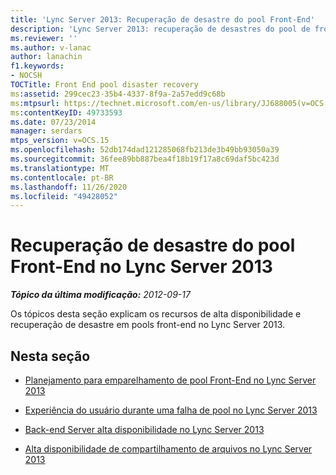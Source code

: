 ```yaml
---
title: 'Lync Server 2013: Recuperação de desastre do pool Front-End'
description: 'Lync Server 2013: recuperação de desastres do pool de front-end.'
ms.reviewer: ''
ms.author: v-lanac
author: lanachin
f1.keywords:
- NOCSH
TOCTitle: Front End pool disaster recovery
ms:assetid: 299cec23-35b4-4337-8f9a-2a57edd9c68b
ms:mtpsurl: https://technet.microsoft.com/en-us/library/JJ688005(v=OCS.15)
ms:contentKeyID: 49733593
ms.date: 07/23/2014
manager: serdars
mtps_version: v=OCS.15
ms.openlocfilehash: 52db174dad121285068fb213de3b49bb93050a39
ms.sourcegitcommit: 36fee89bb887bea4f18b19f17a8c69daf5bc423d
ms.translationtype: MT
ms.contentlocale: pt-BR
ms.lasthandoff: 11/26/2020
ms.locfileid: "49428052"
---
```

# <a name="front-end-pool-disaster-recovery-in-lync-server-2013"></a>Recuperação de desastre do pool Front-End no Lync Server 2013

<div data-xmlns="http://www.w3.org/1999/xhtml">

<div class="topic" data-xmlns="http://www.w3.org/1999/xhtml" data-msxsl="urn:schemas-microsoft-com:xslt" data-cs="https://msdn.microsoft.com/">

<div data-asp="https://msdn2.microsoft.com/asp">



</div>

<div id="mainSection">

<div id="mainBody">

<span> </span>

_**Tópico da última modificação:** 2012-09-17_

Os tópicos desta seção explicam os recursos de alta disponibilidade e recuperação de desastre em pools front-end no Lync Server 2013.

<div>

## <a name="in-this-section"></a>Nesta seção

  - [Planejamento para emparelhamento de pool Front-End no Lync Server 2013](lync-server-2013-planning-for-front-end-pool-pairing.md)

  - [Experiência do usuário durante uma falha de pool no Lync Server 2013](lync-server-2013-user-experience-during-pool-failure.md)

  - [Back-end Server alta disponibilidade no Lync Server 2013](lync-server-2013-back-end-server-high-availability.md)

  - [Alta disponibilidade de compartilhamento de arquivos no Lync Server 2013](lync-server-2013-file-sharing-high-availability.md)

</div>

</div>

<span> </span>

</div>

</div>

</div>


